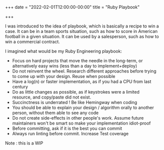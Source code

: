 +++
date = "2022-02-01T12:00:00-00:00"
title = "Ruby Playbook"

+++

I was introduced to the idea of playbook, which is basically a recipe to win a case. It can be in a team sports situation, such as how to score in American football in a given situation. It can be used by a salesperson, such as how to win a commercial contract.

I imagined what would be my Ruby Engineering playbook:

* Focus on hard projects that move the needle in the long-term, or alternatively easy wins (less than a day to implement+deploy)
* Do not reinvent the wheel. Research different approaches before trying to come up with your design. Reuse when possible
* Have a log(n) or faster implementation, as if you had a CPU from last century
* Do as little changes as possible, as if keystrokes were a limited resource, and copy/paste did not exist.
* Succinctness is underrated ! Be like Hemingway when coding
* You should be able to explain your design / algorithm orally to another person, without them able to see any code
* Do not create side-effects in other people's work. Assume future maintainers won't be smart so make your implementation idiot-proof
* Before committing, ask if it is the best you can commit
* Always run linting before commit. Increase Test coverage

Note : this is a WIP